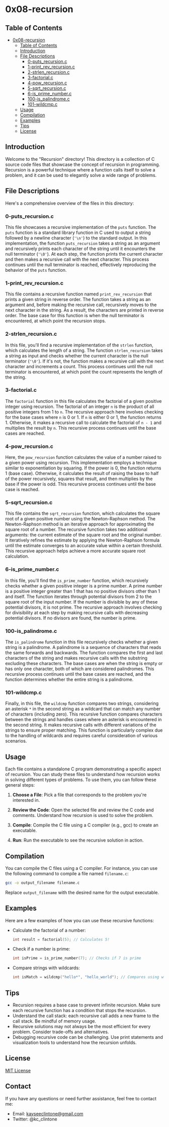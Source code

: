 # 0x08-recursion

## Table of Contents

- [0x08-recursion](#0x08-recursion)
  - [Table of Contents](#table-of-contents)
  - [Introduction](#introduction)
  - [File Descriptions](#file-descriptions)
    - [0-puts_recursion.c](#0-puts_recursionc)
    - [1-print_rev_recursion.c](#1-print_rev_recursionc)
    - [2-strlen_recursion.c](#2-strlen_recursionc)
    - [3-factorial.c](#3-factorialc)
    - [4-pow_recursion.c](#4-pow_recursionc)
    - [5-sqrt_recursion.c](#5-sqrt_recursionc)
    - [6-is_prime_number.c](#6-is_prime_numberc)
    - [100-is_palindrome.c](#100-is_palindromec)
    - [101-wildcmp.c](#101-wildcmpc)
  - [Usage](#usage)
  - [Compilation](#compilation)
  - [Examples](#examples)
  - [Tips](#tips)
  - [License](#license)

## Introduction

Welcome to the "Recursion" directory! This directory is a collection of C source code files that showcase the concept of recursion in programming. Recursion is a powerful technique where a function calls itself to solve a problem, and it can be used to elegantly solve a wide range of problems.

## File Descriptions

Here's a comprehensive overview of the files in this directory:

### 0-puts_recursion.c

This file showcases a recursive implementation of the `puts` function. The `puts` function is a standard library function in C used to output a string followed by a newline character (`'\n'`) to the standard output. In this implementation, the function `puts_recursion` takes a string as an argument and recursively prints each character of the string until it encounters the null terminator (`'\0'`). At each step, the function prints the current character and then makes a recursive call with the next character. This process continues until the null terminator is reached, effectively reproducing the behavior of the `puts` function.

### 1-print_rev_recursion.c

This file contains a recursive function named `print_rev_recursion` that prints a given string in reverse order. The function takes a string as an argument and, before making the recursive call, recursively moves to the next character in the string. As a result, the characters are printed in reverse order. The base case for this function is when the null terminator is encountered, at which point the recursion stops.

### 2-strlen_recursion.c

In this file, you'll find a recursive implementation of the `strlen` function, which calculates the length of a string. The function `strlen_recursion` takes a string as input and checks whether the current character is the null terminator (`'\0'`). If it's not, the function makes a recursive call with the next character and increments a count. This process continues until the null terminator is encountered, at which point the count represents the length of the string.

### 3-factorial.c

The `factorial` function in this file calculates the factorial of a given positive integer using recursion. The factorial of an integer `n` is the product of all positive integers from 1 to `n`. The recursive approach here involves checking for the base cases where `n` is 0 or 1. If `n` is either 0 or 1, the function returns 1. Otherwise, it makes a recursive call to calculate the factorial of `n - 1` and multiplies the result by `n`. This recursive process continues until the base cases are reached.

### 4-pow_recursion.c

Here, the `pow_recursion` function calculates the value of a number raised to a given power using recursion. This implementation employs a technique similar to exponentiation by squaring. If the power is 0, the function returns 1 (base case). Otherwise, it calculates the result of raising the base to half of the power recursively, squares that result, and then multiplies by the base if the power is odd. This recursive process continues until the base case is reached.

### 5-sqrt_recursion.c

This file contains the `sqrt_recursion` function, which calculates the square root of a given positive number using the Newton-Raphson method. The Newton-Raphson method is an iterative approach for approximating the square root of a number. The recursive function takes two additional arguments: the current estimate of the square root and the original number. It iteratively refines the estimate by applying the Newton-Raphson formula until the estimate converges to an accurate value within a certain threshold. This recursive approach helps achieve a more accurate square root calculation.

### 6-is_prime_number.c

In this file, you'll find the `is_prime_number` function, which recursively checks whether a given positive integer is a prime number. A prime number is a positive integer greater than 1 that has no positive divisors other than 1 and itself. The function iterates through potential divisors from 2 to the square root of the input number. If the number is divisible by any of these potential divisors, it is not prime. The recursive approach involves checking for divisibility at each step by making recursive calls with decreasing potential divisors. If no divisors are found, the number is prime.

### 100-is_palindrome.c

The `is_palindrome` function in this file recursively checks whether a given string is a palindrome. A palindrome is a sequence of characters that reads the same forwards and backwards. The function compares the first and last characters of the string and makes recursive calls with the substring excluding these characters. The base cases are when the string is empty or has only one character, both of which are considered palindromes. This recursive process continues until the base cases are reached, and the function determines whether the entire string is a palindrome.

### 101-wildcmp.c

Finally, in this file, the `wildcmp` function compares two strings, considering an asterisk `*` in the second string as a wildcard that can match any number of characters (including zero). This recursive function compares characters between the strings and handles cases where an asterisk is encountered in the second string. It makes recursive calls with different variations of the strings to ensure proper matching. This function is particularly complex due to the handling of wildcards and requires careful consideration of various scenarios.

## Usage

Each file contains a standalone C program demonstrating a specific aspect of recursion. You can study these files to understand how recursion works in solving different types of problems. To use them, you can follow these general steps:

1. **Choose a File**: Pick a file that corresponds to the problem you're interested in.

2. **Review the Code**: Open the selected file and review the C code and comments. Understand how recursion is used to solve the problem.

3. **Compile**: Compile the C file using a C compiler (e.g., gcc) to create an executable.

4. **Run**: Run the executable to see the recursive solution in action.

## Compilation

You can compile the C files using a C compiler. For instance, you can use the following command to compile a file named `filename.c`:

```bash
gcc -o output_filename filename.c
```

Replace `output_filename` with the desired name for the output executable.

## Examples

Here are a few examples of how you can use these recursive functions:

- Calculate the factorial of a number:

  ```c
  int result = factorial(5); // Calculates 5!
  ```

- Check if a number is prime:

  ```c
  int isPrime = is_prime_number(7); // Checks if 7 is prime
  ```

- Compare strings with wildcards:
  ```c
  int isMatch = wildcmp("hello*", "hello_world"); // Compares using wildcard
  ```

## Tips

- Recursion requires a base case to prevent infinite recursion. Make sure each recursive function has a condition that stops the recursion.
- Understand the call stack: each recursive call adds a new frame to the call stack. Be mindful of memory usage.
- Recursive solutions may not always be the most efficient for every problem. Consider trade-offs and alternatives.
- Debugging recursive code can be challenging. Use print statements and visualization tools to understand how the recursion unfolds.

## License

[MIT License](LICENSE)

## Contact
If you have any questions or need further assistance, feel free to contact me:

- Email: kayseeclintone@gmail.com
- Twitter: @kc_clintone
